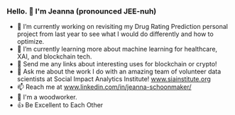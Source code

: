 ### Hello. 🙂 I'm Jeanna (pronounced JEE-nuh)

<!--
**JSchoonmaker/JSchoonmaker** is a ✨ _special_ ✨ repository because its `README.md` (this file) appears on your GitHub profile. -->

- 🔭 I’m currently working on revisiting my Drug Rating Prediction personal project from last year to see what I would do differently and how to optimize. 
- 🌱 I’m currently learning more about machine learning for healthcare, XAI, and blockchain tech.
- 🤔 Send me any links about interesting uses for blockchain or crypto!
- 💬 Ask me about the work I do with an amazing team of volunteer data scientists at Social Impact Analytics Institute! www.siainstitute.org
- 📫 Reach me at www.linkedin.com/in/jeanna-schoonmaker/
- 🌳 I'm a woodworker.
- 👍 Be Excellent to Each Other

